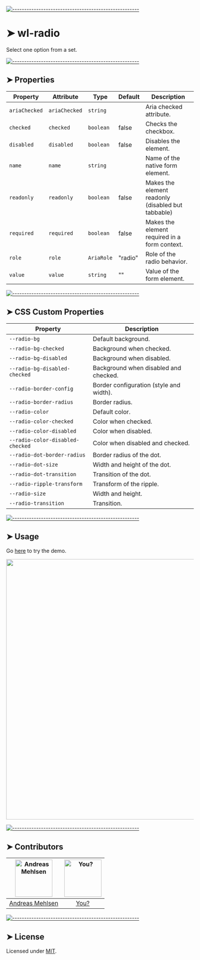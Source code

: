 
[![-----------------------------------------------------](https://raw.githubusercontent.com/andreasbm/readme/master/assets/lines/colored.png)](#wl-radio)

# ➤ wl-radio

Select one option from a set.


[![-----------------------------------------------------](https://raw.githubusercontent.com/andreasbm/readme/master/assets/lines/colored.png)](#properties)

## ➤ Properties

| Property      | Attribute     | Type       | Default | Description                                      |
|---------------|---------------|------------|---------|--------------------------------------------------|
| `ariaChecked` | `ariaChecked` | `string`   |         | Aria checked attribute.                          |
| `checked`     | `checked`     | `boolean`  | false   | Checks the checkbox.                             |
| `disabled`    | `disabled`    | `boolean`  | false   | Disables the element.                            |
| `name`        | `name`        | `string`   |         | Name of the native form element.                 |
| `readonly`    | `readonly`    | `boolean`  | false   | Makes the element readonly (disabled but tabbable) |
| `required`    | `required`    | `boolean`  | false   | Makes the element required in a form context.    |
| `role`        | `role`        | `AriaRole` | "radio" | Role of the radio behavior.                      |
| `value`       | `value`       | `string`   | ""      | Value of the form element.                       |


[![-----------------------------------------------------](https://raw.githubusercontent.com/andreasbm/readme/master/assets/lines/colored.png)](#css-custom-properties)

## ➤ CSS Custom Properties

| Property                         | Description                             |
|----------------------------------|-----------------------------------------|
| `--radio-bg`                     | Default background.                     |
| `--radio-bg-checked`             | Background when checked.                |
| `--radio-bg-disabled`            | Background when disabled.               |
| `--radio-bg-disabled-checked`    | Background when disabled and checked.   |
| `--radio-border-config`          | Border configuration (style and width). |
| `--radio-border-radius`          | Border radius.                          |
| `--radio-color`                  | Default color.                          |
| `--radio-color-checked`          | Color when checked.                     |
| `--radio-color-disabled`         | Color when disabled.                    |
| `--radio-color-disabled-checked` | Color when disabled and checked.        |
| `--radio-dot-border-radius`      | Border radius of the dot.               |
| `--radio-dot-size`               | Width and height of the dot.            |
| `--radio-dot-transition`         | Transition of the dot.                  |
| `--radio-ripple-transform`       | Transform of the ripple.                |
| `--radio-size`                   | Width and height.                       |
| `--radio-transition`             | Transition.                             |



[![-----------------------------------------------------](https://raw.githubusercontent.com/andreasbm/readme/master/assets/lines/colored.png)](#usage)

## ➤ Usage

Go [here](https://weightless.dev/elements/radio) to try the demo.

<a href="https://weightless.dev/elements/radio" align="center">
  <img src="https://raw.githubusercontent.com/andreasbm/elements/master/screenshots/wl-radio.png" width="700" />
</a>


[![-----------------------------------------------------](https://raw.githubusercontent.com/andreasbm/readme/master/assets/lines/colored.png)](#contributors)

## ➤ Contributors
	

| [<img alt="Andreas Mehlsen" src="https://avatars1.githubusercontent.com/u/6267397?s=460&v=4" width="100">](https://twitter.com/andreasmehlsen) | [<img alt="You?" src="https://joeschmoe.io/api/v1/random" width="100">](https://github.com/andreasbm/weightless/blob/master/CONTRIBUTING.md) |
|:--------------------------------------------------:|:--------------------------------------------------:|
| [Andreas Mehlsen](https://twitter.com/andreasmehlsen) | [You?](https://github.com/andreasbm/weightless/blob/master/CONTRIBUTING.md) |


[![-----------------------------------------------------](https://raw.githubusercontent.com/andreasbm/readme/master/assets/lines/colored.png)](#license)

## ➤ License
	
Licensed under [MIT](https://opensource.org/licenses/MIT).
